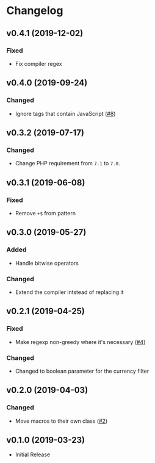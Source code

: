 # Changelog

## v0.4.1 (2019-12-02)
### Fixed
- Fix compiler regex

## v0.4.0 (2019-09-24)
### Changed
- Ignore tags that contain JavaScript ([#8](https://github.com/thepinecode/blade-filters/pull/8))

## v0.3.2 (2019-07-17)
### Changed
- Change PHP requirement from `7.1` to `7.0`.

## v0.3.1 (2019-06-08)
### Fixed
- Remove `+$` from pattern

## v0.3.0 (2019-05-27)
### Added
- Handle bitwise operators
### Changed
- Extend the compiler intstead of replacing it

## v0.2.1 (2019-04-25)
### Fixed
- Make regexp non-greedy where it's necessary ([#4](https://github.com/thepinecode/blade-filters/issues/4))
### Changed
- Changed to boolean parameter for the currency filter

## v0.2.0 (2019-04-03)
### Changed
- Move macros to their own class ([#2](https://github.com/thepinecode/blade-filters/pull/2))

## v0.1.0 (2019-03-23)
- Initial Release
